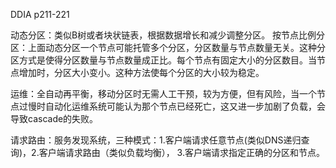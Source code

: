 DDIA p211-221

动态分区：类似B树或者块状链表，根据数据增长和减少调整分区。
按节点比例分区：上面动态分区一个节点可能托管多个分区，分区数量与节点数量无关。这种分区方式是使得分区数量与节点数量成正比。每个节点有固定大小的分区数目。当节点增加时，分区大小变小。这种方法使每个分区的大小较为稳定。

运维：全自动再平衡，移动分区时无需人工干预，较为方便，但有风险，当一个节点过慢时自动化运维系统可能认为那个节点已经死亡，这又进一步加剧了负载，会导致cascade的失败。

请求路由：服务发现系统，三种模式：1.客户端请求任意节点(类似DNS递归查询)，2.客户端请求路由（类似负载均衡）， 3.客户端请求指定正确的分区和节点。

